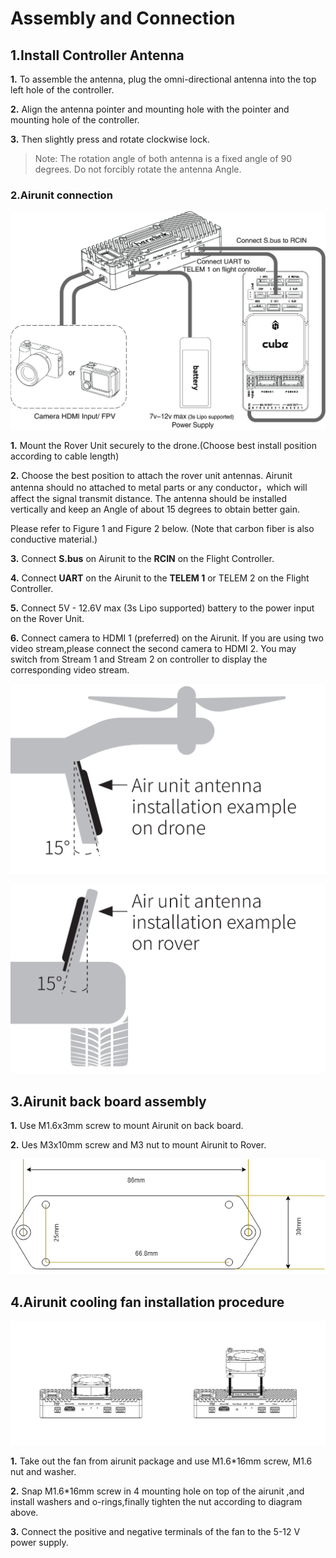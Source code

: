 # Assembly and Connection

## 1.Install Controller Antenna

**1.** To assemble the antenna, plug the omni-directional antenna into the top left hole of the controller.

**2.** Align the antenna pointer and mounting hole with the pointer and mounting hole of the controller.

**3.** Then slightly press and rotate clockwise lock.

> Note: The rotation angle of both antenna is a fixed angle of 90 degrees. Do not forcibly rotate the antenna Angle.

### 2.Airunit connection

![](../../.gitbook/assets/007.jpg)

**1.** Mount the Rover Unit securely to the drone.(Choose best install position according to cable length)

**2.** Choose the best position to attach the rover unit antennas. Airunit antenna should no attached to metal parts or any conductor，which will affect the signal transmit distance. The antenna should be installed vertically and keep an Angle of about 15 degrees to obtain better gain.

Please refer to Figure 1 and Figure 2 below. (Note that carbon fiber is also conductive material.)

**3.** Connect **S.bus** on Airunit to the **RCIN** on the Flight Controller.

**4.** Connect **UART** on the Airunit to the **TELEM 1** or TELEM 2 on the Flight Controller.

**5.** Connect 5V - 12.6V max (3s Lipo supported) battery to the power input on the Rover Unit.

**6.** Connect camera to HDMI 1 (preferred) on the Airunit. If you are using two video stream,please connect the second camera to HDMI 2. You may switch from Stream 1 and Stream 2 on controller to display the corresponding video stream.

![ ](../../.gitbook/assets/air-copter.png)

![](../../.gitbook/assets/air-rover.png)

## 3.Airunit back board assembly

**1.** Use M1.6x3mm screw to mount Airunit on back board.

**2.** Ues M3x10mm screw and M3 nut to mount Airunit to Rover.

![](../../.gitbook/assets/007.png)

## 4.Airunit cooling fan installation procedure

![](../../.gitbook/assets/008.jpg)

**1.** Take out the fan from airunit package and use M1.6\*16mm screw, M1.6 nut and washer.

**2.** Snap M1.6\*16mm screw in 4 mounting hole on top of the airunit ,and install washers and o-rings,finally tighten the nut according to diagram above.

**3.** Connect the positive and negative terminals of the fan to the 5-12 V power supply.

